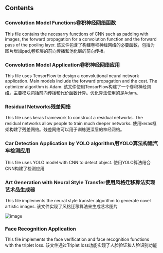 <h2>Contents</h2>

<h3>Convolution Model Functions卷积神经网络函数</h3>
This file contains the necesarry functions of CNN such as padding with images, the forward propagation for a convolution function and the forward pass of the pooling layer.
该文件包含了构建卷积神经网络的必要函数，包括为图片增加pad,卷积层的前向传播和池化层的前向传播。

<h3>Convolution Model Application卷积神经网络应用</h3>
This file uses TensorFlow to design a convolutional neural network application. Main models include the forward propagation and the cost. The optimizer algorithm is Adam.
该文件使用TensorFlow构建了一个卷积神经网络。主要模块包括前向传播和代价函数计算。优化算法使用的是Adam。


<h3>Residual Networks残差网络</h3>
This file uses keras framework to construct a residual networks. The residual networks allow people to train much deeper networks.
使用keras框架构建了残差网络。残差网络可以用于训练更深层的神经网络。

<h3>Car Detection Application by YOLO algorithm用YOLO算法构建汽车检测应用</h3>
This file uses YOLO model with CNN to detect object.
使用YOLO算法结合CNN构建了检测应用

<h3>Art Generation with Neural Style Transfer使用风格迁移算法实现艺术品生成器</h3>
This file implements the neural style transfer algorithm to generate novel artistic images.
该文件实现了风格迁移算法来生成艺术图片

![image](https://github.com/gitarya/readme_add_pic/blob/master/images/neural%20style%20transfer.png)

<h3>Face Recognition Application</h3>
This file implements the face verification and face recognition functions with the triplet loss.
该文件通过Triplet loss功能实现了人脸验证和人脸识别功能
